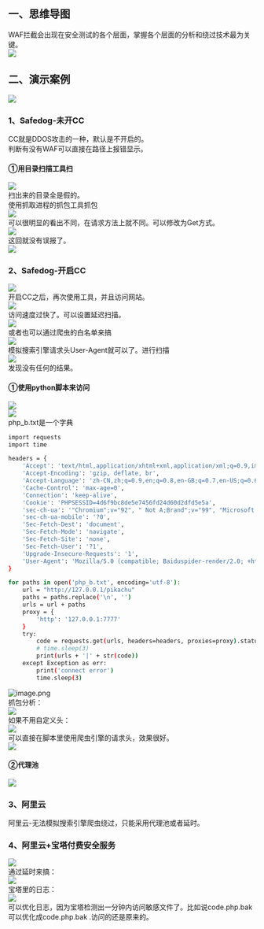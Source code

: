 <a name="bzYLp"></a>
## 一、思维导图
WAF拦截会出现在安全测试的各个层面，掌握各个层面的分析和绕过技术最为关键。<br />[![](https://cdn.nlark.com/yuque/0/2021/png/2476579/1630326204926-e8d811bb-9c42-47d0-a0a4-8b7befbd8586.png#clientId=u23974680-8831-4&from=paste&id=u9cebd452&originHeight=846&originWidth=1256&originalType=url&ratio=1&status=done&style=none&taskId=u02a92b12-21f7-48ed-aa0f-3e81515ed10)](https://gitee.com/darkerg/article-images/raw/master/typora/20210515200623.png)
<a name="KZtXp"></a>
## 二、演示案例
[![](https://cdn.nlark.com/yuque/0/2021/png/2476579/1630326204937-8d9e415b-9deb-47ce-89a2-794a03aa60b6.png#clientId=u23974680-8831-4&from=paste&id=u166585f1&originHeight=270&originWidth=797&originalType=url&ratio=1&status=done&style=none&taskId=u94fc0cf0-c56c-43af-89c4-d6b00194bce)](https://gitee.com/darkerg/article-images/raw/master/typora/20210515212428.png)
<a name="fk1Yq"></a>
### 1、Safedog-未开CC
CC就是DDOS攻击的一种，默认是不开启的。<br />判断有没有WAF可以直接在路径上报错显示。
<a name="vSlID"></a>
#### ①用目录扫描工具扫
[![](https://cdn.nlark.com/yuque/0/2021/png/2476579/1630326204934-7ad0976c-4ae6-4704-ba10-7cb4265fb686.png#clientId=u23974680-8831-4&from=paste&id=uc1a56a02&originHeight=564&originWidth=1090&originalType=url&ratio=1&status=done&style=none&taskId=u386980a5-34e1-475f-8e1f-eb16129f101)](https://gitee.com/darkerg/article-images/raw/master/typora/20210515213342.png)<br />扫出来的目录全是假的。<br />使用抓取进程的抓包工具抓包<br />[![](https://cdn.nlark.com/yuque/0/2021/png/2476579/1630326204979-8b9c6140-fa6c-48eb-a3a6-34b692b2c0e9.png#clientId=u23974680-8831-4&from=paste&id=u9e9ae90e&originHeight=571&originWidth=1290&originalType=url&ratio=1&status=done&style=none&taskId=ubbfeee5c-4c13-4f6a-8d69-aed29b8b20a)](https://gitee.com/darkerg/article-images/raw/master/typora/20210515213616.png)<br />可以很明显的看出不同，在请求方法上就不同。可以修改为Get方式。<br />[![](https://cdn.nlark.com/yuque/0/2021/png/2476579/1630326204945-eeaa993c-a5c5-482d-9625-1cf635286ae8.png#clientId=u23974680-8831-4&from=paste&id=u1c15266d&originHeight=157&originWidth=413&originalType=url&ratio=1&status=done&style=none&taskId=u4a9882f8-a03e-43c0-b532-6f471cae3d9)](https://gitee.com/darkerg/article-images/raw/master/typora/20210515213649.png)<br />这回就没有误报了。<br />[![](https://cdn.nlark.com/yuque/0/2021/png/2476579/1630326205770-55f7987e-2580-43e8-9aac-1fbd252d71ab.png#clientId=u23974680-8831-4&from=paste&id=ua57aa5ad&originHeight=235&originWidth=1092&originalType=url&ratio=1&status=done&style=none&taskId=ufc888d5e-1c86-4221-8f1c-5c9b870c75c)](https://gitee.com/darkerg/article-images/raw/master/typora/20210515213723.png)
<a name="cn7Ta"></a>
### 2、Safedog-开启CC
[![](https://cdn.nlark.com/yuque/0/2021/png/2476579/1630326205749-7c0e26ae-c7d0-4ff6-a9f8-0b3af5783107.png#clientId=u23974680-8831-4&from=paste&id=u700862c1&originHeight=224&originWidth=703&originalType=url&ratio=1&status=done&style=none&taskId=u3092413b-a864-4b8f-95bf-d83b4329b09)](https://gitee.com/darkerg/article-images/raw/master/typora/20210515213845.png)<br />开启CC之后，再次使用工具，并且访问网站。<br />[![](https://cdn.nlark.com/yuque/0/2021/png/2476579/1630326206038-7e52935d-9ed6-48bd-90db-61ad0ebed26f.png#clientId=u23974680-8831-4&from=paste&id=u168b4a16&originHeight=379&originWidth=1032&originalType=url&ratio=1&status=done&style=none&taskId=u74b65360-fae0-4086-a379-1ea1b159537)](https://gitee.com/darkerg/article-images/raw/master/typora/20210515213935.png)<br />访问速度过快了。可以设置延迟扫描。<br />[![](https://cdn.nlark.com/yuque/0/2021/png/2476579/1630326205866-d3e3d576-5e04-4e2a-b7bf-d65bb86839de.png#clientId=u23974680-8831-4&from=paste&id=u9dfed6d3&originHeight=207&originWidth=591&originalType=url&ratio=1&status=done&style=none&taskId=uf1bfca5b-4e3b-4a10-ae7a-ee6ffb73f19)](https://gitee.com/darkerg/article-images/raw/master/typora/20210515214035.png)<br />或者也可以通过爬虫的白名单来搞<br />[![](https://cdn.nlark.com/yuque/0/2021/png/2476579/1630326205969-354b814f-bf47-4e74-9bba-d077157ba354.png#clientId=u23974680-8831-4&from=paste&id=u0940cc5b&originHeight=470&originWidth=707&originalType=url&ratio=1&status=done&style=none&taskId=ufb873daf-d267-4b75-8747-e31637a2714)](https://gitee.com/darkerg/article-images/raw/master/typora/20210515214404.png)<br />模拟搜索引擎请求头User-Agent就可以了。进行扫描<br />[![](https://cdn.nlark.com/yuque/0/2021/png/2476579/1630326206683-859cd490-a7b0-4c7b-abfa-0de47eabe169.png#clientId=u23974680-8831-4&from=paste&id=ubd187935&originHeight=610&originWidth=1107&originalType=url&ratio=1&status=done&style=none&taskId=u5b698e3d-584d-450f-a275-9a3cf328c70)](https://gitee.com/darkerg/article-images/raw/master/typora/20210515214715.png)<br />发现没有任何的结果。
<a name="mFNxH"></a>
#### ①使用python脚本来访问
[![](https://cdn.nlark.com/yuque/0/2021/png/2476579/1630326206668-71a85ebe-cce2-427e-9008-7eac91ecacdd.png#clientId=u23974680-8831-4&from=paste&id=ubae8e222&originHeight=584&originWidth=1243&originalType=url&ratio=1&status=done&style=none&taskId=u953e578e-d54f-4a36-8dce-1231a9f7ce3)](https://gitee.com/darkerg/article-images/raw/master/typora/20210515215148.png)<br />[![](https://cdn.nlark.com/yuque/0/2021/png/2476579/1630326206773-b5d0d5ad-955c-4423-973b-d758655f2fd7.png#clientId=u23974680-8831-4&from=paste&id=u41101475&originHeight=644&originWidth=1105&originalType=url&ratio=1&status=done&style=none&taskId=u43726180-3306-4ca9-9231-c3981f4c896)](https://gitee.com/darkerg/article-images/raw/master/typora/20210515215337.png)<br />php_b.txt是一个字典
```bash
import requests
import time

headers = {
    'Accept': 'text/html,application/xhtml+xml,application/xml;q=0.9,image/webp,image/apng,*/*;q=0.8,application/signed-exchange;v=b3;q=0.9',
    'Accept-Encoding': 'gzip, deflate, br',
    'Accept-Language': 'zh-CN,zh;q=0.9,en;q=0.8,en-GB;q=0.7,en-US;q=0.6',
    'Cache-Control': 'max-age=0',
    'Connection': 'keep-alive',
    'Cookie': 'PHPSESSID=4d6f9bc8de5e7456fd24d60d2dfd5e5a',
    'sec-ch-ua': '"Chromium";v="92", " Not A;Brand";v="99", "Microsoft Edge";v="92"',
    'sec-ch-ua-mobile': '?0',
    'Sec-Fetch-Dest': 'document',
    'Sec-Fetch-Mode': 'navigate',
    'Sec-Fetch-Site': 'none',
    'Sec-Fetch-User': '?1',
    'Upgrade-Insecure-Requests': '1',
    'User-Agent': 'Mozilla/5.0 (compatible; Baiduspider-render/2.0; +http://www.baidu.com/search/spider.html)'
}

for paths in open('php_b.txt', encoding='utf-8'):
    url = "http://127.0.0.1/pikachu"
    paths = paths.replace('\n', '')
    urls = url + paths
    proxy = {
        'http': '127.0.0.1:7777'
    }
    try:
        code = requests.get(urls, headers=headers, proxies=proxy).status_code
        # time.sleep(3)
        print(urls + '|' + str(code))
    except Exception as err:
        print('connect error')
        time.sleep(3)

```
![image.png](https://cdn.nlark.com/yuque/0/2021/png/2476579/1630328874661-b35b9dbc-b83c-486d-b98c-d62f98df5bc2.png#clientId=u23974680-8831-4&from=paste&height=213&id=u3f5baff4&originHeight=425&originWidth=1514&originalType=binary&ratio=1&size=81190&status=done&style=none&taskId=u448e075e-4105-4d06-b68d-82fef142bbf&width=757)<br />抓包分析：<br />[![](https://cdn.nlark.com/yuque/0/2021/png/2476579/1630326206723-1ba9300b-4a28-4c1c-9faf-ff1b7b7812df.png#clientId=u23974680-8831-4&from=paste&id=u5baf3955&originHeight=416&originWidth=1373&originalType=url&ratio=1&status=done&style=none&taskId=u87505efb-ca31-471e-ae18-229ce877072)](https://gitee.com/darkerg/article-images/raw/master/typora/20210515215450.png)<br />如果不用自定义头：<br />[![](https://cdn.nlark.com/yuque/0/2021/png/2476579/1630326206880-ab5da53a-1d02-4b99-8faa-0a0bbc843910.png#clientId=u23974680-8831-4&from=paste&id=u0b4c7b50&originHeight=126&originWidth=682&originalType=url&ratio=1&status=done&style=none&taskId=ucf4e08e4-54e5-445f-ab90-f33e1b28070)](https://gitee.com/darkerg/article-images/raw/master/typora/20210515215557.png)<br />可以直接在脚本里使用爬虫引擎的请求头，效果很好。<br />[![](https://cdn.nlark.com/yuque/0/2021/png/2476579/1630326207652-bd2efd59-6274-42d1-a671-b83d781493eb.png#clientId=u23974680-8831-4&from=paste&id=ue1888f7b&originHeight=757&originWidth=1320&originalType=url&ratio=1&status=done&style=none&taskId=u3a714dfb-d1b9-4ad9-a3f6-620e578135b)](https://gitee.com/darkerg/article-images/raw/master/typora/20210515215849.png)
<a name="sRChS"></a>
#### ②代理池
[![](https://cdn.nlark.com/yuque/0/2021/png/2476579/1630326207810-177b347a-4498-499c-bdc3-37504ed7fdee.png#clientId=u23974680-8831-4&from=paste&id=u3647daa6&originHeight=576&originWidth=1015&originalType=url&ratio=1&status=done&style=none&taskId=ufbd10d6a-d100-49ff-a011-782726fb788)](https://gitee.com/darkerg/article-images/raw/master/typora/20210515220116.png)
<a name="MKcHT"></a>
### 3、阿里云
阿里云-无法模拟搜索引擎爬虫绕过，只能采用代理池或者延时。
<a name="xwv15"></a>
### 4、阿里云+宝塔付费安全服务
[![](https://cdn.nlark.com/yuque/0/2021/png/2476579/1630326207629-5507a733-1f30-4910-bb13-2d4f0f3711e1.png#clientId=u23974680-8831-4&from=paste&id=u561db83c&originHeight=536&originWidth=518&originalType=url&ratio=1&status=done&style=none&taskId=ue7a9a6c3-ddb9-4e75-b163-a248edeeeab)](https://gitee.com/darkerg/article-images/raw/master/typora/20210515221326.png)<br />通过延时来搞：<br />[![](https://cdn.nlark.com/yuque/0/2021/png/2476579/1630326207693-dc95c9f2-bdab-4146-938b-23e9d530c175.png#clientId=u23974680-8831-4&from=paste&id=u5d6c50e2&originHeight=562&originWidth=1133&originalType=url&ratio=1&status=done&style=none&taskId=ucc2d01de-454a-47af-91c8-ad486537dd5)](https://gitee.com/darkerg/article-images/raw/master/typora/20210515222025.png)<br />宝塔里的日志：<br />[![](https://cdn.nlark.com/yuque/0/2021/png/2476579/1630326207747-1db4d678-5fcc-44aa-be1b-67c3d6edd303.png#clientId=u23974680-8831-4&from=paste&id=u284b77d9&originHeight=489&originWidth=815&originalType=url&ratio=1&status=done&style=none&taskId=ue1f0c7e3-0dee-40ef-a6bd-589f5cd432f)](https://gitee.com/darkerg/article-images/raw/master/typora/20210515222053.png)<br />可以优化日志，因为宝塔检测出一分钟内访问敏感文件了。比如说code.php.bak 可以优化成code.php.bak .访问的还是原来的。

